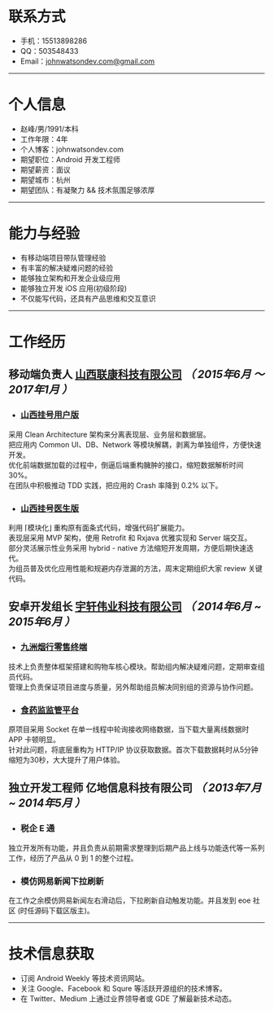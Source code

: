 # 联系方式

- 手机：15513898286
- QQ：503548433
- Email：johnwatsondev.com@gmail.com

---

# 个人信息

 - 赵峰/男/1991/本科
 - 工作年限：4年
 - 个人博客：johnwatsondev.com
 - 期望职位：Android 开发工程师
 - 期望薪资：面议
 - 期望城市：杭州
 - 期望团队：有凝聚力 && 技术氛围足够浓厚
 
---

# 能力与经验

- 有移动端项目带队管理经验
- 有丰富的解决疑难问题的经验
- 能够独立架构和开发企业级应用
- 能够独立开发 iOS 应用(初级阶段)
- 不仅能写代码，还具有产品思维和交互意识

---

# 工作经历
## 移动端负责人 [山西联康科技有限公司](http://www.sx-uh.com/) *（ 2015年6月 ～ 2017年1月 ）*

* ### [山西挂号用户版](http://sxyygh.com/d/index.html)
采用 Clean Architecture 架构来分离表现层、业务层和数据层。  
把应用内 Common UI、DB、Network 等模块解耦，剥离为单独组件，方便快速开发。  
优化前端数据加载的过程中，倒逼后端重构臃肿的接口，缩短数据解析时间 30%。  
在团队中积极推动 TDD 实践，把应用的 Crash 率降到 0.2% 以下。

* ### [山西挂号医生版](http://sxyygh.com/d/index.html)
利用 ⌈模块化⌋ 重构原有面条式代码，增强代码扩展能力。  
表现层采用 MVP 架构，使用 Retrofit 和 Rxjava 优雅实现和 Server 端交互。  
部分灵活展示性业务采用 hybrid - native 方法缩短开发周期，方便后期快速迭代。  
为组员普及优化应用性能和规避内存泄漏的方法，周末定期组织大家 review 关键代码。

## 安卓开发组长 [宇轩伟业科技有限公司](http://www.yuxuanweiye.com/) *（ 2014年6月 ~ 2015年6月 ）*

* ### [九洲烟行零售终端](http://www.yuxuanweiye.com/product/show-120.aspx)
技术上负责整体框架搭建和购物车核心模块。帮助组内解决疑难问题，定期审查组员代码。  
管理上负责保证项目进度与质量，另外帮助组员解决同别组的资源与协作问题。

* ### [食药监监管平台](http://www.yuxuanweiye.com/product/show-107.aspx)
原项目采用 Socket 在单一线程中轮询接收网络数据，当下载大量离线数据时 APP 卡顿明显。  
针对此问题，将底层重构为 HTTP/IP 协议获取数据。首次下载数据耗时从5分钟缩短为30秒，大大提升了用户体验。

## 独立开发工程师 亿地信息科技有限公司 *（ 2013年7月 ~ 2014年5月 ）*

* ### 税企 E 通
独立开发所有功能，并且负责从前期需求整理到后期产品上线与功能迭代等一系列工作，经历了产品从 0 到 1 的整个过程。

* ### 模仿网易新闻下拉刷新
在工作之余模仿网易新闻左右滑动后，下拉刷新自动触发功能。并且发到 eoe 社区 (时任源码下载区版主)。

---

# 技术信息获取
* 订阅 Android Weekly 等技术资讯网站。  
* 关注 Google、Facebook 和 Squre 等活跃开源组织的技术博客。  
* 在 Twitter、Medium 上通过业界领导者或 GDE 了解最新技术动态。

